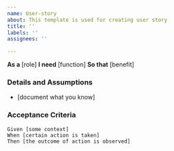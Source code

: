 ```yaml
---
name: User-story
about: This template is used for creating user story
title: ''
labels: ''
assignees: ''

---
```


**As a** [role]
 **I need** [function]
 **So that** [benefit]
   
 ### Details and Assumptions
 * [document what you know]
   
 ### Acceptance Criteria

 ```gherkin
 Given [some context]
 When [certain action is taken]
 Then [the outcome of action is observed]
 ```
